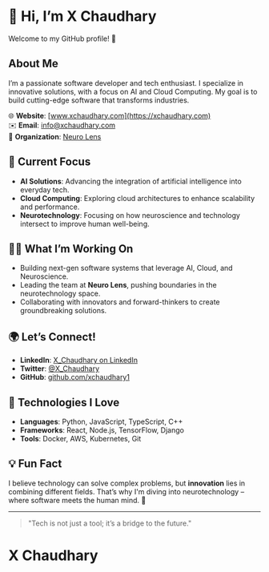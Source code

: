 # 👋 Hi, I’m **X Chaudhary**

Welcome to my GitHub profile! 🚀

## About Me
I’m a passionate software developer and tech enthusiast. I specialize in innovative solutions, with a focus on AI and Cloud Computing. My goal is to build cutting-edge software that transforms industries.

🌐 **Website**: [www.xchaudhary.com](https://xchaudhary.com)  
✉️ **Email**: [info@xchaudhary.com](mailto:info@xchaudhary.com)  
🏢 **Organization**: [Neuro Lens](https://neurolens.io)

## 🚀 Current Focus
- **AI Solutions**: Advancing the integration of artificial intelligence into everyday tech.
- **Cloud Computing**: Exploring cloud architectures to enhance scalability and performance.
- **Neurotechnology**: Focusing on how neuroscience and technology intersect to improve human well-being.

## 👨‍💻 What I’m Working On
- Building next-gen software systems that leverage AI, Cloud, and Neuroscience.
- Leading the team at **Neuro Lens**, pushing boundaries in the neurotechnology space.
- Collaborating with innovators and forward-thinkers to create groundbreaking solutions.

## 🌍 Let’s Connect!
- **LinkedIn**: [X_Chaudhary on LinkedIn](https://www.linkedin.com/in/X_chaudhary)
- **Twitter**: [@X_Chaudhary](https://twitter.com/X_Chaudhary)
- **GitHub**: [github.com/xchaudhary1](https://github.com/xchaudhary1)

## 🔧 Technologies I Love
- **Languages**: Python, JavaScript, TypeScript, C++
- **Frameworks**: React, Node.js, TensorFlow, Django
- **Tools**: Docker, AWS, Kubernetes, Git

## 💡 Fun Fact
I believe technology can solve complex problems, but **innovation** lies in combining different fields. That’s why I'm diving into neurotechnology – where software meets the human mind. 🤯

---

> "Tech is not just a tool; it’s a bridge to the future."  

#        X Chaudhary
